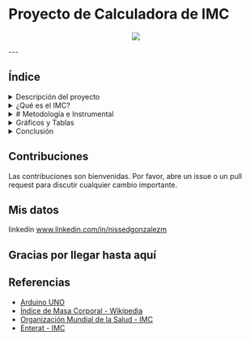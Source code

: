 # Proyecto de Calculadora de IMC
 <p align=center><img src=images/unnamed (3).pngwidth="300" ><p>
---

## Índice
 <details>
  <summary> Descripción del proyecto</summary>
 - Motivación
	 
Mi proyecto consta de la creación de una calculadora de IMC (Índice de Masa Corporal) que compare el resultado obtenido en cada ciclo con los valores normales de IMC correspondientes a los valores de OMS (Organización mundial de la Salud) en personas adultas.


La idea surge cuando en mi trabajo conozco a quien llamaré Cris, quien padece un trastorno alimenticio por lo que debe ser pesada todos los días en ayunas y después de comer. En su caso es un proceso muy difícil y traumático cada vez que debe hacerlo, no puede conocer los valores que maneja en su peso por indicación médica. En base a esta idea, se me ocurrió poder plantear un dispositivo que calcule su IMC en base a su peso y altura, pero sin devolver valores, solamente que se maneje con los leds y la pantalla serial.

Este proyecto está pensado para personas adultas como Cris, que al ser evaluados por profesionales de salud especializados, podría calcular el IMC para saber si está dentro de valores saludables o no. Dejando de lado lo tortuoso que supone para ellos conocer los valores que manejan mientras llevan a cabo un tratamiento clínico en algún establecimiento especializado. 

</details>

  
  <details>
  <summary>  ¿Qué es el IMC?</summary>
  - El Índice de Masa Corporal (IMC) es una medida que relaciona la masa y la altura de un individuo, utilizada como indicador de la salud. Esta se calcula como Peso / Estatura² = IMC
   
</details>

<details>
  <summary># Metodología e Instrumental</summary>
  Arduino UNO es una placa basada en el microcontrolador ATmega328P. Tiene 14 pines de entrada/salida digital (de los cuales 6 pueden ser usando con PWM), 6 entradas analógicas, un cristal de 16Mhz, conexión USB, conector jack de alimentación, terminales para conexión ICSP y un botón de reseteo. Tiene toda la electrónica necesaria para que el microcontrolador opere, simplemente hay que conectarlo a la energía por el puerto USB ó con un transformador AC-DC
	
Si bien para este proyecto se usó una simulación a través del software Proteus, me pareció importante explicarla.
       # ¿Cómo está creado el proyecto?
           Lo que se quiso probar al principio fue implementar una calculadora que sea medianamente interactiva con el usuario.
Al principio opté por usar la pantalla de plasma (lcd), pero más tarde simplemente usé la pantalla serial para lograr esto. 
   Luego de calcular el IMC, otra implementación era la de poder mostrar al usuario un mensaje en donde se le decía que su imc era saludable o que no lo era. Más tarde, opté por llevar esto a cabo también mediante una luz led la cuál considero lo suficientemente gráfica y clara.
         También tenia mis dudas sobre preguntar la opcion de sexo biologico sin que esto pueda dejar al margen a ciertas personas que no se sienten comodas en solo 2 clases, pero visto desde un lado médico y científico se tomaron los parámetros que la OMS maneja (y siendo que esta organizacion suele hacer esta distinción) me pareció mas exacto incluir esta variable para la medición que necesito.


Nuevamente me encontré con la dificultad de no poder recibir de arduino un número de más de un dígito, por lo que me plantee diferentes maneras de poder resolver este problema. Finalmente,  me planteé la idea de que, en lugar de preguntarle al usuario (lo cual es contrario a la filosofía original del proyecto) la placa Arduino debería recabar la información mediante unos sensores de peso y altura que deberían conectarse a ella. Para esta implementación y simulación, lo que se me ocurrió usar fue una variable fina de peso y altura pero me pareció fundamental hacer esta aclaración, dado que no contaba con estos sensores en la simulación. 
Entonces, lo que este proyecto debe hacer es recabar los datos necesarios (que se almacenan en sus respectivas variables), en base a ellos se aplica la fórmula que calcula el imc y almacena este resultado. Luego va a  preguntar al usuario por el sexo biologico para poder medir segun los parametros correctos, Este entonces mide segun sea el caso de A (para f) y B (para m), mostrando  la respuesta esperada “saludable” o “no saludable”.



</details>

<details>
  <summary>Gráficos y Tablas</summary>
  
  - Diagrama de flujo
    <p align=center> <img src=images/Screenshot_397.jpg="400" ><p>
  - Diagrama de bloques
    <p align=center> <img src=images/Screenshot_396.jpg="400" ><p>
</details>

<details>
  <summary>Conclusión</summary>
  
   Al realizar este proyecto me encontré con ciertas dificultades a la hora de plantearlo, primeramente al ser mi primera experiencia con arduino y lo que eso implica; pero me pareció muy gratificante el poder aprender nuevas cosas e implementación de diversas tecnologías. El ámbito de la salud me parece por demás interesante, y como poder resolver diferentes problemas con los que me he encontrado en mi ámbito laboral con las herramientas que aprendo dia a dia en esta hermosa carrera.

</details>

## Contribuciones
Las contribuciones son bienvenidas. Por favor, abre un issue o un pull request para discutir cualquier cambio importante.

## Mis datos
linkedin 
www.linkedin.com/in/nissedgonzalezm

## Gracias por llegar hasta aquí


## Referencias

- [Arduino UNO](https://arduino.cl/arduino-uno/#:~:text=La%20placa%20Arduino%20UNO%20es,de%20toda%20la%20familia%20Arduino.)
- [Índice de Masa Corporal - Wikipedia](https://es.wikipedia.org/wiki/%C3%8Dndice_de_masa_corporal)
- [Organización Mundial de la Salud - IMC](https://www.who.int/entity/dietphysicalactivity/es/index.html)
- [Enterat - IMC](https://www.enterat.com/salud/imc-indice-masa-corporal.php)

